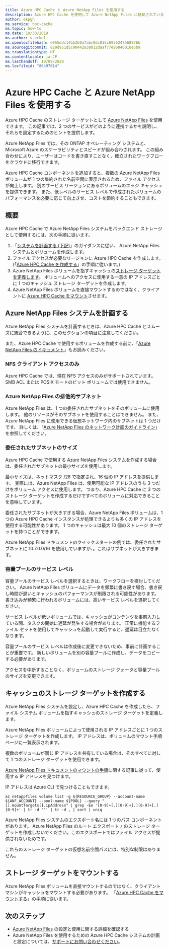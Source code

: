 ```yaml
---
title: Azure HPC Cache と Azure NetApp Files を使用する
description: Azure HPC Cache を使用して Azure NetApp Files に格納されているデータへのアクセスを向上させる方法
author: ekpgh
ms.service: hpc-cache
ms.topic: how-to
ms.date: 10/30/2019
ms.author: v-erkel
ms.openlocfilehash: e955ddc14bb2b0a7abc0dc815c6955247568876b
ms.sourcegitcommit: 829d951d5c90442a38012daaf77e86046018e5b9
ms.translationtype: HT
ms.contentlocale: ja-JP
ms.lasthandoff: 10/09/2020
ms.locfileid: "86497014"
---
```

# <a name="use-azure-hpc-cache-with-azure-netapp-files"></a>Azure HPC Cache と Azure NetApp Files を使用する

Azure HPC Cache のストレージ ターゲットとして [Azure NetApp Files](https://azure.microsoft.com/services/netapp/) を使用できます。 この記事では、2 つのサービスがどのように連携するかを説明し、それらを設定するためのヒントを提供します。

Azure NetApp Files では、その ONTAP オペレーティング システムと、Microsoft Azure のスケーラビリティとスピードが組み合わされます。 この組み合わせにより、ユーザーはコードを書き直すことなく、確立されたワークフローをクラウドに移行できます。

Azure HPC Cache コンポーネントを追加すると、複数の Azure NetApp Files ボリュームが 1 つの集約された名前空間に表示されるため、ファイル アクセスが向上します。 別のサービス リージョンにあるボリュームのエッジ キャッシュを提供できます。 また、低レベルのサービス レベルで作成されたボリュームのパフォーマンスを必要に応じて向上させ、コストを節約することもできます。

## <a name="overview"></a>概要

Azure HPC Cache で Azure NetApp Files システムをバックエンド ストレージとして使用するには、次の手順に従います。

1. 「[システムを計画する (下記)](#plan-your-azure-netapp-files-system)」のガイダンスに従い、 Azure NetApp Files システムとボリュームを作成します。
1. ファイル アクセスが必要なリージョンに Azure HPC Cache を作成します。 (「[Azure HPC Cache を作成する](hpc-cache-create.md)」の手順に従います。)
1. Azure NetApp Files ボリュームを指すキャッシュの[ストレージ ターゲットを定義します](#create-storage-targets-in-the-cache)。 ボリュームへのアクセスに使用する一意の IP アドレスごとに 1 つのキャッシュ ストレージ ターゲットを作成します。
1. Azure NetApp Files ボリュームを直接マウントするのではなく、クライアントに [Azure HPC Cache をマウント](#mount-storage-targets)させます。

## <a name="plan-your-azure-netapp-files-system"></a>Azure NetApp Files システムを計画する

Azure NetApp Files システムを計画するときは、Azure HPC Cache とスムーズに統合できるように、このセクションの項目に注意してください。

また、Azure HPC Cache で使用するボリュームを作成する前に、「[Azure NetApp Files のドキュメント](../azure-netapp-files/index.yml)」もお読みください。

### <a name="nfs-client-access-only"></a>NFS クライアント アクセスのみ

Azure HPC Cache では、現在 NFS アクセスのみがサポートされています。 SMB ACL または POSIX モードのビット ボリュームでは使用できません。

### <a name="exclusive-subnet-for-azure-netapp-files"></a>Azure NetApp Files の排他的サブネット

Azure NetApp Files は、1 つの委任されたサブネットをそのボリュームに使用します。 他のリソースがそのサブネットを使用することはできません。 また、Azure NetApp Files に使用できる仮想ネットワーク内のサブネットは 1 つだけです。 詳しくは、「[Azure NetApp Files のネットワーク計画のガイドライン](../azure-netapp-files/azure-netapp-files-network-topologies.md)」を参照してください。

### <a name="delegated-subnet-size"></a>委任されたサブネットのサイズ

Azure HPC Cache で使用する Azure NetApp Files システムを作成する場合は、委任されたサブネットの最小サイズを使用します。

最小サイズは、ネットマスク /28 で指定され、16 個の IP アドレスを提供します。 実際には、Azure NetApp Files は、使用可能な IP アドレスのうち 3 つだけをボリューム アクセスに使用します。 つまり、Azure HPC Cache に 3 つのストレージ ターゲットを作成するだけですべてのボリュームに対応できることを意味しています。

委任されたサブネットが大きすぎる場合、Azure NetApp Files ボリュームは、1 つの Azure HPC Cache インスタンスが処理できるよりも多くの IP アドレスを使用する可能性があります。 1 つのキャッシュは最大 10 個のストレージ ターゲットを持つことができます。

Azure NetApp Files ドキュメントのクイックスタートの例では、委任されたサブネットに 10.7.0.0/16 を使用していますが、。これはサブネットが大きすぎます。

### <a name="capacity-pool-service-level"></a>容量プールのサービス レベル

容量プールのサービス レベルを選択するときは、ワークフローを検討してください。 Azure NetApp Files ボリュームにデータを頻繁に書き戻す場合、書き戻し時間が遅いとキャッシュのパフォーマンスが制限される可能性があります。 書き込みが頻繁に行われるボリュームには、高いサービス レベルを選択してください。

サービス レベルが低いボリュームでは、キャッシュがコンテンツを事前入力している間、タスクの開始に遅延が発生する場合があります。 正常に機能するファイル セットを使用してキャッシュを起動して実行すると、遅延は目立たなくなります。

容量プールのサービス レベルは作成後に変更できないため、事前に計画することが重要です。 新しいボリュームを別の容量プールに作成し、データをコピーする必要があります。

アクセスを中断することなく、ボリュームのストレージ クォータと容量プールのサイズを変更できます。

## <a name="create-storage-targets-in-the-cache"></a>キャッシュのストレージ ターゲットを作成する

Azure NetApp Files システムを設定し、Azure HPC Cache を作成したら、ファイル システム ボリュームを指すキャッシュのストレージ ターゲットを定義します。

Azure NetApp Files ボリュームによって使用される IP アドレスごとに 1 つのストレージ ターゲットを作成します。 IP アドレスは、ボリュームのマウント手順ページに一覧表示されます。

複数のボリュームが同じ IP アドレスを共有している場合は、そのすべてに対して 1 つのストレージ ターゲットを使用できます。  

[Azure NetApp Files ドキュメントのマウントの手順](../azure-netapp-files/azure-netapp-files-mount-unmount-volumes-for-virtual-machines.md)に関する記事に従って、使用する IP アドレスを見つけます。

IP アドレスは Azure CLI で見つけることもできます。

```azurecli
az netappfiles volume list -g ${RESOURCE_GROUP} --account-name ${ANF_ACCOUNT} --pool-name ${POOL} --query "[].mountTargets[].ipAddress" | grep -Ee '[0-9]+[.][0-9]+[.][0-9]+[.][0-9]+' | tr -d '"' | tr -d , | sort | uniq
```

Azure NetApp Files システムのエクスポート名には 1 つのパス コンポーネントがあります。 Azure NetApp Files のルート エクスポート ``/`` のストレージ ターゲットを作成しないでください。このエクスポートではファイル アクセスが提供されないためです。

これらのストレージ ターゲットの仮想名前空間パスには、特別な制限はありません。

## <a name="mount-storage-targets"></a>ストレージ ターゲットをマウントする

Azure NetApp Files ボリュームを直接マウントするのではなく、クライアント マシンがキャッシュをマウントする必要があります。 「[Azure HPC Cache をマウントする](hpc-cache-mount.md)」の手順に従います。

## <a name="next-steps"></a>次のステップ

* [Azure NetApp Files](../azure-netapp-files/index.yml) の設定と使用に関する詳細を確認する
* Azure NetApp Files を使用するための Azure HPC Cache システムの計画と設定については、[サポートにお問い合わせください](hpc-cache-support-ticket.md)。
